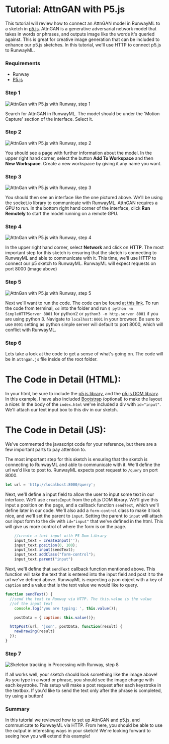 # Tutorial: AttnGAN with P5.js

This tutorial will review how to connect an AttnGAN model in RunwayML to a sketch in [p5.js](https://p5js.org/). AttnGAN is a generative adversarial network model that takes in words or phrases, and outputs image like the words it's queried against. This is great for creative image generation that can be included to enhance our p5.js sketches. In this tutorial, we'll use HTTP to connect p5.js to RunwayML.

### Requirements

- Runway
- [P5.js](https://p5js.org/download/)

### Step 1

![AttnGan with P5.js with Runway, step 1](assets/images/tutorials/tutorial_p5_attngan/selection.png)

Search for AttnGAN in RunwayML. The model should be under the 'Motion Capture' section of the interface. Select it.

### Step 2

![AttnGan with P5.js with Runway, step 2](assets/images/tutorials/tutorial_p5_attngan/info.png)

You should see a page with further information about the model. In the upper right hand corner, select the button **Add To Workspace** and then **New Workspace**. Create a new workspace by giving it any name you want.

### Step 3

![AttnGan with P5.js with Runway, step 3](assets/images/tutorials/tutorial_p5_attngan/interface.png)

You should then see an interface like the one pictured above. We'll be using the socket.io library to communicate with RunwayML. AttnGAN requires a GPU to run. In the bottom right hand corner of the interface, click **Run Remotely** to start the model running on a remote GPU.

### Step 4

![AttnGan with P5.js with Runway, step 4](assets/images/tutorials/tutorial_p5_attngan/port.png)

In the upper right hand corner, select **Network** and click on **HTTP**. The most important step for this sketch is ensuring that the sketch is connecting to RunwayML and able to communicate with it. This time, we'll use HTTP to connect our p5 sketch to RunwayML. RunwayML will expect requests on port 8000 (image above)

### Step 5

![AttnGan with P5.js with Runway, step 5](assets/images/tutorials/tutorial_p5_attngan/code.png)

Next we'll want to run the code. The code can be found [at this link](https://github.com/runwayml/p5js/tree/master/AttnGAN). To run the code from terminal,  `cd` into the folder and run `$ python -m SimpleHTTPServer 8001`  for python2  or  `python3 -m http.server 8001` if you are using python 3. Navigate to `localhost:8001` in your browser. Be sure to use `8001` setting as python simple server will default to port 8000, which will conflict with RunwayML.

### Step 6

Lets take a look at the code to get a sense of what's going on. The code will be in `attngan.js` file inside of the root folder.

# The Code in Detail (HTML):
In your html, be sure to include the [p5.js library](https://p5js.org/download/), and the [p5.js DOM library](https://p5js.org/reference/#/libraries/p5.dom). In this example, I have also included [Bootstrap](https://getbootstrap.com/) (optional) to make the layout a nicer. In the body of the `index.html` we've included a div with `id="input"`. We'll attach our text input box to this div in our sketch.

# The Code in Detail (JS):
We've commented the javascript code for your reference, but there are a few important parts to pay attention to. 

The most important step for this sketch is ensuring that the sketch is connecting to RunwayML and able to communicate with it. We'll define the url we'd like to post to. RunwayML expects post request to `/query` on port 8000.

```js
let url = 'http://localhost:8000/query';
```

Next, we'll define a input field to allow the user to input some text in our interface. We'll use `createInput` from the p5.js DOM library. We'll give this input a position on the page, and a callback function `sendText`, which we'll define later in our code. We'll also add a `form-control` class to  make it look nice, and we'll set the parent to `input`. Setting the parent to `input` will attach our input form to the div with `id="input"` that we've defined in the html. This will give us more control of where the form is on the page.

```js
    //create a text input with P5 Dom Library
    input_text = createInput('');
    input_text.position(0, 100);
    input_text.input(sendText);
    input_text.addClass("form-control");
    input_text.parent("input")
```

Next, we'll define that `sendText` callback function mentioned above. This function will take the text that is entered into the input field and post it to the url we've defined above. RunwayML is expecting a json object with a key of `caption` and a value that is the text value we would like to query. 

```js
function sendText() {
  //send the text to Runway via HTTP. The this.value is the value
  //of the input text
    console.log('you are typing: ', this.value());

    postData = { caption: this.value()};

  httpPost(url, 'json', postData, function(result) {
    newDrawing(result)
  });
}
```

### Step 7

![Skeleton tracking in Processing with Runway, step  8](assets/images/tutorials/tutorial_p5_attngan/header.png)

If all works well, your sketch should look something like the image above! As you type in a word or phrase, you should see the image change with each keystroke. This setup will make a post request after each keystroke in the textbox. If you'd like to send the text only after the phrase is completed, try using a button! 

### Summary

In this tutorial we reviewed how to set up AttnGAN and p5.js, and communicate to RunwayML via HTTP. From here, you should be able to use the output in interesting ways in your sketch! We're looking forward to seeing how you will extend this example!